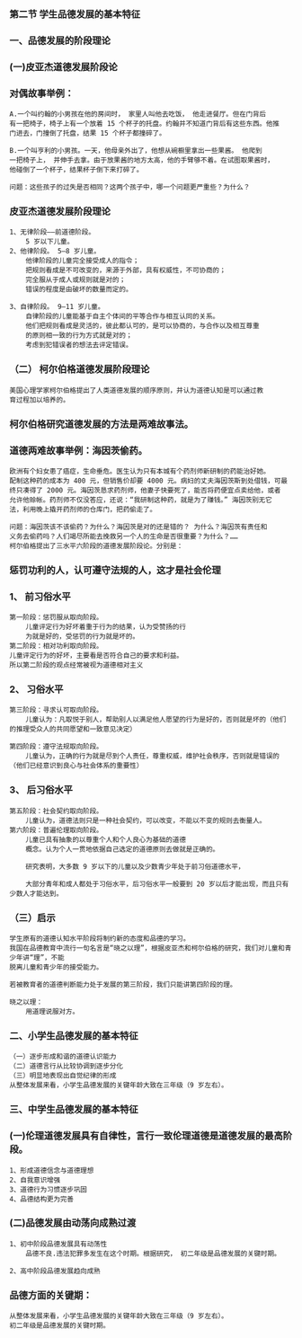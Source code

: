 ### 第二节 学生品德发展的基本特征
### 一、品德发展的阶段理论
### (一)皮亚杰道德发展阶段论

### 对偶故事举例：
    A.一个叫约翰的小男孩在他的房间时， 家里人叫他去吃饭， 他走进餐厅。但在门背后
    有一把椅子，椅子上有一个放着 15 个杯子的托盘。约翰并不知道门背后有这些东西。他推
    门进去，门撞倒了托盘，结果 15 个杯子都撞碎了。
    
    B.一个叫亨利的小男孩。一天，他母亲外出了，他想从碗橱里拿出一些果酱。 他爬到
    一把椅子上， 并伸手去拿。由于放果酱的地方太高，他的手臂够不着。在试图取果酱时，
    他碰倒了一个杯子，结果杯子倒下来打碎了。
    
    问题：这些孩子的过失是否相同？这两个孩子中，哪一个问题更严重些？为什么？

### 皮亚杰道德发展阶段理论
    1、无律阶段——前道德阶段。
        5 岁以下儿童。
    2、他律阶段。 5—8 岁儿童。
        他律阶段的儿童完全接受成人的指令；
        把规则看成是不可改变的，来源于外部，具有权威性，不可协商的；
        完全服从于成人或规则就是对的；
        错误的程度是由破坏的数量而定的。
    
    3、自律阶段。 9—11 岁儿童。
        自律阶段的儿童能基于自主个体间的平等合作与相互认同的关系。
        他们把规则看成是灵活的，彼此都认可的，是可以协商的，与合作以及相互尊重
        的原则相一致的行为方式就是对的；
        考虑到犯错误者的想法去评定错误。

### （二） 柯尔伯格道德发展阶段理论
    美国心理学家柯尔伯格提出了人类道德发展的顺序原则，并认为道德认知是可以通过教
    育过程加以培养的。

### 柯尔伯格研究道德发展的方法是两难故事法。
### 道德两难故事举例：海因茨偷药。
    欧洲有个妇女患了癌症，生命垂危。医生认为只有本城有个药剂师新研制的药能治好她。
    配制这种药的成本为 400 元，但销售价却要 4000 元。病妇的丈夫海因茨斯到处借钱，可最
    终只凑得了 2000 元。海因茨恳求药剂师，他妻子快要死了，能否将药便宜点卖给他，或者
    允许他赊帐。药剂师不仅没答应，还说：“我研制这种药，就是为了赚钱。” 海因茨别无它
    法，利用晚上撬开药剂师的仓库门，把药偷走了。

    问题：海因茨该不该偷药？为什么？海因茨是对的还是错的？ 为什么？海因茨有责任和
    义务去偷药吗？人们竭尽所能去挽救另一个人的生命是否很重要？为什么？……
    柯尔伯格提出了三水平六阶段的道德发展阶段论。分别是：

### 惩罚功利的人，认可遵守法规的人，这才是社会伦理
### 1、 前习俗水平
    第一阶段：惩罚服从取向阶段。
        儿童评定行为好坏着重于行为的结果，认为受赞扬的行
        为就是好的，受惩罚的行为就是坏的。
    第二阶段：相对功利取向阶段。 
    儿童评定行为的好坏，主要看是否符合自己的要求和利益。
    所以第二阶段的观点经常被视为道德相对主义

### 2、 习俗水平
    第三阶段：寻求认可取向阶段。
        儿童认为：凡取悦于别人，帮助别人以满足他人愿望的行为是好的，否则就是坏的（他们的推理受众人的共同愿望和一致意见决定）
        
    第四阶段：遵守法规取向阶段。
        儿童认为，正确的行为就是尽到个人责任，尊重权威，维护社会秩序，否则就是错误的（他们已经意识到良心与社会体系的重要性）
        
### 3、 后习俗水平
    第五阶段：社会契约取向阶段。
        儿童认为，道德法则只是一种社会契约，可以改变，不能以不变的规则去衡量人。
    第六阶段：普遍伦理取向阶段。
        儿童已具有抽象的以尊重个人和个人良心为基础的道德
        概念。认为个人一贯地依据自己选定的道德原则去做就是正确的。
        
        研究表明，大多数 9 岁以下的儿童以及少数青少年处于前习俗道德水平，
        
        大部分青年和成人都处于习俗水平，后习俗水平一般要到 20 岁以后才能出现，而且只有少数人才能达到。
        
### （三）启示
    学生原有的道德认知水平阶段将制约新的态度和品德的学习。
    我国在品德教育中流行一句名言是“晓之以理”，根据皮亚杰和柯尔伯格的研究，我们对儿童和青少年讲“理”，不能
    脱离儿童和青少年的接受能力。
    
    若被教育者的道德判断能力处于发展的第三阶段，我们只能讲第四阶段的理。
    
    晓之以理：
        用道理说服对方。
        
### 二、小学生品德发展的基本特征
    （一）逐步形成和谐的道德认识能力
    （二）道德言行从比较协调到逐步分化
    （三）明显地表现出自觉纪律的形成
    从整体发展来看，小学生品德发展的关键年龄大致在三年级（9 岁左右）。

### 三、中学生品德发展的基本特征
### (一)伦理道德发展具有自律性，言行一致伦理道德是道德发展的最高阶段。
    1、形成道德信念与道德理想
    2、自我意识增强
    3、道德行为习惯逐步巩固
    4、品德结构更为完善
    
### (二)品德发展由动荡向成熟过渡
    1、初中阶段品德发展具有动荡性
        品德不良.违法犯罪多发生在这个时期。根据研究， 初二年级是品德发展的关键时期。
        
    2、高中阶段品德发展趋向成熟

### 品德方面的关键期：
    从整体发展来看，小学生品德发展的关键年龄大致在三年级（9 岁左右）。
    初二年级是品德发展的关键时期。
        